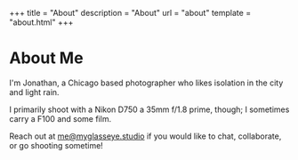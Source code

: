 +++
title = "About"
description = "About"
url = "about"
template = "about.html"
+++

# About Me

I'm Jonathan, a Chicago based photographer who likes isolation in the city and light rain. 

I primarily shoot with a Nikon D750 a 35mm f/1.8 prime, though; I sometimes carry a F100 and some film.

Reach out at me@myglasseye.studio if you would like to chat, collaborate, or go shooting sometime! 